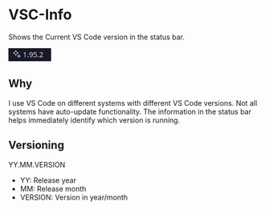 # VSC-Info
Shows the Current VS Code version in the status bar.

![StatusBar](images/StatusBar.png)

## Why
I use VS Code on different systems with different VS Code versions. Not all systems have auto-update functionality. The information in the status bar helps immediately identify which version is running.

## Versioning
YY.MM.VERSION

- YY: Release year
- MM: Release month
- VERSION: Version in year/month